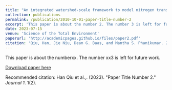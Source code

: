 ```yaml
---
title: "An integrated watershed-scale framework to model nitrogen transport and transformations"
collection: publications
permalink: /publication/2010-10-01-paper-title-number-2
excerpt: 'This paper is about the number 2. The number 3 is left for future work.'
date: 2023-07-15
venue: 'Science of the Total Environment'
paperurl: 'http://academicpages.github.io/files/paper2.pdf'
citation: 'Qiu, Han, Jie Niu, Dean G. Baas, and Mantha S. Phanikumar. 2023. An integrated watershed-scale framework to model nitrogen transport and transformations. Science of The Total Environment 882, 163348. DOI:https://doi.org/10.1016/j.scitotenv.2023.163348. &quot;Paper Title Number 2.&quot; <i>Journal 1</i>. 1(2).'
---
```

This paper is about the numberxx. The number xx3 is left for future work.

[Download paper here](https://qhgogogo.github.io/han-qiu-hydrolab/files/paper2.pdf)

Recommended citation: Han Qiu et al.,. (2023). "Paper Title Number 2." <i>Journal 1</i>. 1(2).
